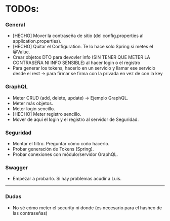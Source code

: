 # TODOs:

### General

* [HECHO] Mover la contraseña de sitio (del config.properties al application.properties).
* [HECHO] Quitar el Configuration. Te lo hace solo Spring si metes el @Value. 
* Crear objetos DTO para devovler info (SIN TENER QUE METER LA CONTRASEÑA NI INFO SENSIBLE) al hacer login o el registro
* Para generar los tokens, hacerlo en un servicio y llamar ese servicio desde el rest -> para firmar se firma con la privada en vez de con la key 

### GraphQL

* Meter CRUD (add, delete, update) -> Ejemplo GraphQL. 
* Meter más objetos.
* Meter login sencillo.
* [HECHO] Meter registro sencillo.
* Mover de aquí el login y el registro al servidor de Seguridad.

### Seguridad

* Montar el filtro. Preguntar cómo coño hacerlo.
* Probar generación de Tokens (Spring).
* Probar conexiones con módulo/servidor GraphQL.

### Swagger

* Empezar a probarlo. Si hay problemas acudir a Luis.

---------------------------------------------------------------------

### Dudas

* No sé cómo meter el security ni donde (es necesario para el hasheo de las contraseñas)